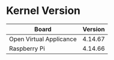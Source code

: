 
# Kernel Version

| Board | Version |
|-------|---------|
| Open Virtual Applicance | 4.14.67 |
| Raspberry Pi | 4.14.66 |

